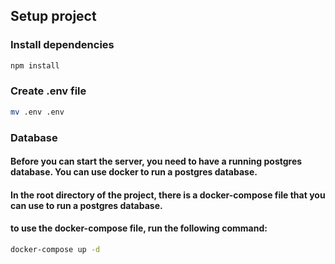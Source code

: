 ## Setup project

### Install dependencies

```bash 
npm install
```

### Create .env file

```bash
mv .env .env
```

### Database

#### Before you can start the server, you need to have a running postgres database. You can use docker to run a postgres database.

#### In the **root directory** of the project, there is a docker-compose file that you can use to run a postgres database.

#### to use the docker-compose file, run the following command:

```bash
docker-compose up -d
```
